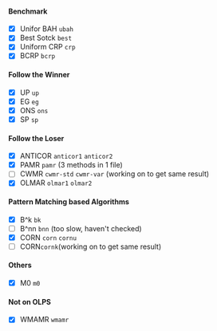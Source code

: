 #### Benchmark
- [x] Unifor BAH `ubah`
- [x] Best Sotck `best`
- [x] Uniform CRP `crp`
- [x] BCRP `bcrp`

#### Follow the Winner
- [x] UP `up`
- [x] EG `eg`
- [x] ONS `ons`
- [x] SP `sp`

#### Follow the Loser
- [x] ANTICOR `anticor1` `anticor2` 
- [x] PAMR `pamr` (3 methods in 1 file)
- [ ] CWMR `cwmr-std` `cwmr-var` (working on to get same result)
- [x] OLMAR `olmar1` `olmar2`

#### Pattern Matching based Algorithms
- [x] B^k `bk`
- [ ] B^nn `bnn` (too slow, haven't checked)
- [x] CORN `corn` `cornu` 
- [ ] CORN`cornk`(working on to get same result)

#### Others
- [x] M0 `m0`

#### Not on OLPS
- [x] WMAMR `wmamr`
